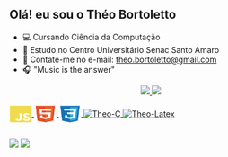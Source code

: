 ## Olá! eu sou o Théo Bortoletto

  - 💻 Cursando Ciência da Computação
  - 🏫 Estudo no Centro Universitário Senac Santo Amaro
  - 📖 Contate-me no e-mail: theo.bortoletto@gmail.com
  - 🎧 "Music is the answer"

<div align="center">
  <a href="https://github.com/TheoBortoletto">
  <img height="180em" src="https://github-readme-stats.vercel.app/api?username=TheoBortoletto&show_icons=false&theme=algolia&include_all_commits=true&count_private=true"/>
  <img height="180em" src="https://github-readme-stats.vercel.app/api/top-langs/?username=TheoBortoletto&layout=compact&langs_count=5&theme=algolia"/>
</div>
  
  </div>
<div style="display: inline_block"><br>
  <img align="center" alt="Theo-Js" height="30" width="40" src="https://raw.githubusercontent.com/devicons/devicon/master/icons/javascript/javascript-plain.svg">
  <img align="center" alt="Theo-HTML" height="30" width="40" src="https://raw.githubusercontent.com/devicons/devicon/master/icons/html5/html5-original.svg">
  <img align="center" alt="Theo-CSS" height="30" width="40" src="https://raw.githubusercontent.com/devicons/devicon/master/icons/css3/css3-original.svg">
  <img align="center" alt="Theo-C" height="30" width="40"src="https://cdn.jsdelivr.net/gh/devicons/devicon/icons/c/c-plain.svg" />
  <img align="center" alt="Theo-Latex" height="30" width="40"src="https://cdn.jsdelivr.net/gh/devicons/devicon/icons/latex/latex-original.svg" />     
</div>

##

<div>
  <a href="https://instagram.com/ghetti.wav" target="_blank"><img src="https://img.shields.io/badge/-Instagram-%23E4405F?style=for-the-badge&logo=instagram&logoColor=white" target="_blank"></a>
  <a href = "mailto:theo.bortoletto@gmail.com"><img src="https://img.shields.io/badge/-Gmail-%23333?style=for-the-badge&logo=gmail&logoColor=white" target="_blank"></a> 
</div>
